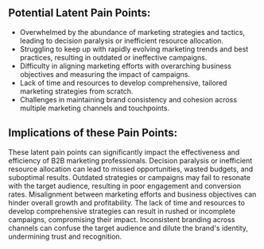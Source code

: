 ## Potential Latent Pain Points:

- Overwhelmed by the abundance of marketing strategies and tactics, leading to decision paralysis or inefficient resource allocation.
- Struggling to keep up with rapidly evolving marketing trends and best practices, resulting in outdated or ineffective campaigns.
- Difficulty in aligning marketing efforts with overarching business objectives and measuring the impact of campaigns.
- Lack of time and resources to develop comprehensive, tailored marketing strategies from scratch.
- Challenges in maintaining brand consistency and cohesion across multiple marketing channels and touchpoints.

## Implications of these Pain Points:

These latent pain points can significantly impact the effectiveness and efficiency of B2B marketing professionals. Decision paralysis or inefficient resource allocation can lead to missed opportunities, wasted budgets, and suboptimal results. Outdated strategies or campaigns may fail to resonate with the target audience, resulting in poor engagement and conversion rates. Misalignment between marketing efforts and business objectives can hinder overall growth and profitability. The lack of time and resources to develop comprehensive strategies can result in rushed or incomplete campaigns, compromising their impact. Inconsistent branding across channels can confuse the target audience and dilute the brand's identity, undermining trust and recognition.
